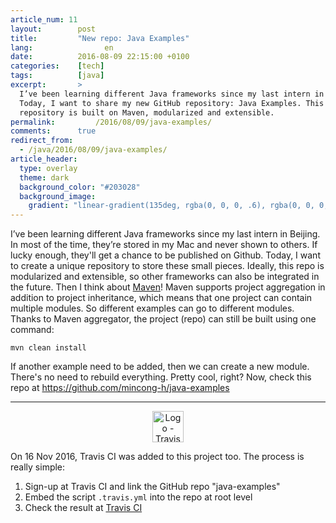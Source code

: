 ```yaml
---
article_num: 11
layout:        post
title:         "New repo: Java Examples"
lang:                en
date:          2016-08-09 22:15:00 +0100
categories:    [tech]
tags:          [java]
excerpt:       >
  I’ve been learning different Java frameworks since my last intern in Beijing.
  Today, I want to share my new GitHub repository: Java Examples. This
  repository is built on Maven, modularized and extensible.
permalink:         /2016/08/09/java-examples/
comments:      true
redirect_from:
  - /java/2016/08/09/java-examples/
article_header:
  type: overlay
  theme: dark
  background_color: "#203028"
  background_image:
    gradient: "linear-gradient(135deg, rgba(0, 0, 0, .6), rgba(0, 0, 0, .4))"
---
```


I’ve been learning different Java frameworks since my last intern in Beijing.
In most of the time, they’re stored in my Mac and never shown to others. If
lucky enough, they'll get a chance to be published on Github. Today, I want to
create a unique repository to store these small pieces. Ideally, this repo is
modularized and extensible, so other frameworks can also be integrated in the
future. Then I think about [Maven][mvn]! Maven supports project aggregation in
addition to project inheritance, which means that one project can
contain multiple modules. So different examples can go to different modules.
Thanks to Maven aggregator, the project (repo) can still be built using one
command: 

    mvn clean install

If another example need to be added, then we can create a new module. There's
no need to rebuild everything. Pretty cool, right? Now, check this repo at
<https://github.com/mincong-h/java-examples>

<hr>
<p align="center">
  <img src="{{ site.url }}/assets/logo-travis-ci.png" alt="Logo - Travis CI" width="50">
</p>

On 16 Nov 2016, Travis CI was added to this project too. The process is really
simple:

1. Sign-up at Travis CI and link the GitHub repo "java-examples"
2. Embed the script `.travis.yml` into the repo at root level
3. Check the result at [Travis CI][travis]

[mvn]: https://maven.apache.org/
[travis]: https://travis-ci.org/mincong-h/java-examples
